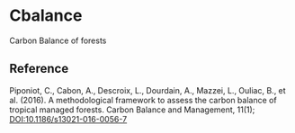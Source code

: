 # Cbalance
Carbon Balance of forests

## Reference
Piponiot, C., Cabon, A., Descroix, L., Dourdain, A., Mazzei, L., Ouliac, B., et al. (2016). A methodological framework to assess the carbon balance of tropical managed forests. Carbon Balance and Management, 11(1); [DOI:10.1186/s13021-016-0056-7](https://doi.org/10.1186/s13021-016-0056-7)
